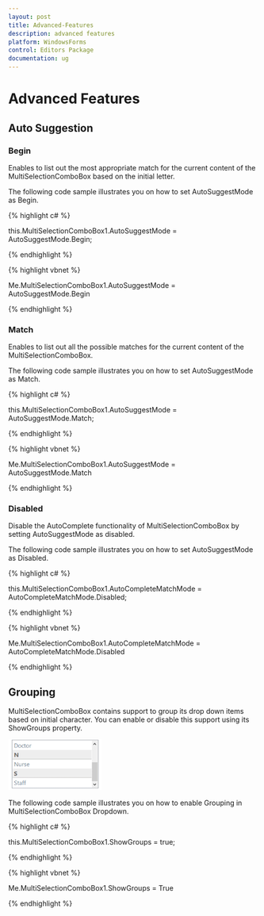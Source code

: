 ```yaml
---
layout: post
title: Advanced-Features
description: advanced features
platform: WindowsForms
control: Editors Package
documentation: ug
---
```


# Advanced Features

## Auto Suggestion

### Begin

Enables to list out the most appropriate match for the current content of the MultiSelectionComboBox based on the initial letter.

The following code sample illustrates you on how to set AutoSuggestMode as Begin.

{% highlight c# %}

this.MultiSelectionComboBox1.AutoSuggestMode = AutoSuggestMode.Begin;

{% endhighlight %}

{% highlight vbnet %}

Me.MultiSelectionComboBox1.AutoSuggestMode = AutoSuggestMode.Begin

{% endhighlight %}

### Match

Enables to list out all the possible matches for the current content of the MultiSelectionComboBox.

The following code sample illustrates you on how to set AutoSuggestMode as Match.

{% highlight c# %}

this.MultiSelectionComboBox1.AutoSuggestMode = AutoSuggestMode.Match;

{% endhighlight %}

{% highlight vbnet %}

Me.MultiSelectionComboBox1.AutoSuggestMode = AutoSuggestMode.Match

{% endhighlight %}

### Disabled

Disable the AutoComplete functionality of MultiSelectionComboBox by setting AutoSuggestMode as disabled.

The following code sample illustrates you on how to set AutoSuggestMode as Disabled.

{% highlight c# %}

this.MultiSelectionComboBox1.AutoCompleteMatchMode = AutoCompleteMatchMode.Disabled;

{% endhighlight %}

{% highlight vbnet %}

Me.MultiSelectionComboBox1.AutoCompleteMatchMode = AutoCompleteMatchMode.Disabled

{% endhighlight %}

## Grouping

MultiSelectionComboBox contains support to group its drop down items based on initial character. You can enable or disable this support using its ShowGroups property.

![6](Overview_images/Overview_img343.png) 


The following code sample illustrates you on how to enable Grouping in MultiSelectionComboBox Dropdown.

{% highlight c# %}

this.MultiSelectionComboBox1.ShowGroups = true;

{% endhighlight %}

{% highlight vbnet %}

Me.MultiSelectionComboBox1.ShowGroups = True

{% endhighlight %}